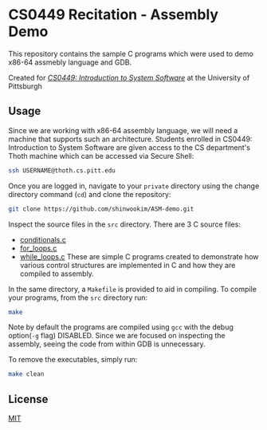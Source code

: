 
# CS0449 Recitation - Assembly Demo

This repository contains the sample C programs which were used to demo x86-64 assmebly language and GDB.

Created for [*CS0449: Introduction to System Software*](https://sites.pitt.edu/~shk148/teaching/CS0449-2234/) at the University of Pittsburgh
## Usage
Since we are working with x86-64 assembly language, we will need a machine that supports such an architecture. Students enrolled in CS0449: Introduction to System Software are given access to the CS department's Thoth machine which can be accessed via Secure Shell:

```sh
ssh USERNAME@thoth.cs.pitt.edu
```
Once you are logged in, navigate to your `private` directory using the change directory command (`cd`) and clone the repository:
```sh
git clone https://github.com/shinwookim/ASM-demo.git
```

Inspect the source files in the `src` directory. There are 3 C source files:
- [conditionals.c](src/conditionals.c)
- [for_loops.c](src/for_loops.c)
- [while_loops.c](src/while_loops.c)
These are simple C programs created to demonstrate how various control structures are implemented in C and how they are compiled to assembly.

In the same directory, a `Makefile` is provided to aid in compiling. To compile your programs, from the `src` directory run:

``` sh
make
```
Note by default the programs are compiled using `gcc` with the debug option(`-g` flag) DISABLED. Since we are focused on inspecting the assembly, seeing the code from within GDB is unnecessary.

To remove the executables, simply run:
```sh
make clean
```
## License

[MIT](https://choosealicense.com/licenses/mit/)


